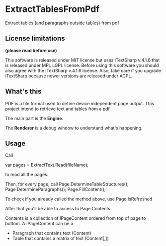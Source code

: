 # ExtractTablesFromPdf
Extract tables (and paragraphs outside tables) from pdf


## License limitations
**(please read before use)**

This software is released under MIT license but uses iTextSharp v.4.1.6 that is released under MPL LGPL license. Before using this software you should also agree with the iTextSharp v.4.1.6 license.
Also, take care if you upgrade iTextSharp because newer versions are released under AGPL.

## What's this
PDF is a file format used to define device independent page output.
This project intend to retrieve text and tables from a pdf.

The main part is the **Engine**.

The **Renderer** is a debug window to understand what's happening.

## Usage

Call

var pages = ExtractText.Read(fileName);

to read all the pages.

Then, for every page, call
Page.DetermineTableStructures();
Page.DetermineParagraphs();
Page.FillContent();

To check if you already called the method above, use
Page.IsRefreshed

After that you'll be able to access to
Page.Contents

Contents is a collection of IPageContent ordered from top of page to bottom.
A IPageContent can be a 
- Paragraph that contains text (Content)
- Table that contains a matrix of text (Content[,])


